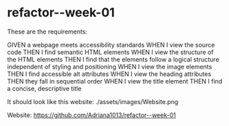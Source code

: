# refactor--week-01

These are the requirements: 

GIVEN a webpage meets accessibility standards
WHEN I view the source code
THEN I find semantic HTML elements
WHEN I view the structure of the HTML elements
THEN I find that the elements follow a logical structure independent of styling and positioning
WHEN I view the image elements
THEN I find accessible alt attributes
WHEN I view the heading attributes
THEN they fall in sequential order
WHEN I view the title element
THEN I find a concise, descriptive title

It should look like this website:
./assets/images/Website.png

Website: https://github.com/Adriana1013/refactor--week-01